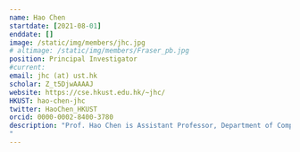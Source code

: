 ```yaml
---
name: Hao Chen
startdate: [2021-08-01]
enddate: []
image: /static/img/members/jhc.jpg
# altimage: /static/img/members/Fraser_pb.jpg
position: Principal Investigator
#current:
email: jhc (at) ust.hk
scholar: Z_t5DjwAAAAJ
website: https://cse.hkust.edu.hk/~jhc/
HKUST: hao-chen-jhc
twitter: HaoChen_HKUST
orcid: 0000-0002-8400-3780
description: "Prof. Hao Chen is Assistant Professor, Department of Computer Science and Engineering, Department of Chemical and Biological Engineering, and Department of Life Science, Hong Kong University of Science and Technology, Director of the Medical Engineering Interdisciplinary Joint Innovation Center. He leads the Smart Lab focusing on developing trustworthy AI for healthcare. He received the Ph.D. degree from The Chinese University of Hong Kong (CUHK) in 2017. He was a postdoctoral research fellow in CUHK previously. His research interests include medical large models, computational pathology, multimodal fusion, medical image analysis, computer-aided minimally invasive diagnosis and treatment, etc. He has published more than 100 papers (Google Scholar citations more than 35,000 times, h-index 79) in top journals and conferences such as Nature Biomedical Engineering, Nature Communications, Lancet Digital Health, Nature Machine Intelligence, Jama, MICCAI, IEEE-TMI, MIA, CVPR, ICCV, etc. He has been continuously selected as a Stanford University global top 2% scientist and a Clarivate Analytics global highly cited scientist. He has won the 2023 Asian Young Scientist Award, the second prize of the National Ministry of Education Excellent Achievement Award, the first prize of the Beijing Science and Technology Progress Award, and the 2019 MICCAI Young Scientist Impact Award, a top conference in artificial intelligence medical imaging. He serves as an editor of journals including IEEE TMI, TNNLS, J-BHI, and CMIG, and serves as an area chair and program committee member of multiple international conferences such as ICLR, CVPR, ACM MM, and MICCAI. He has led the team to win 15 international medical image analysis challenge championships.
"
---
```

